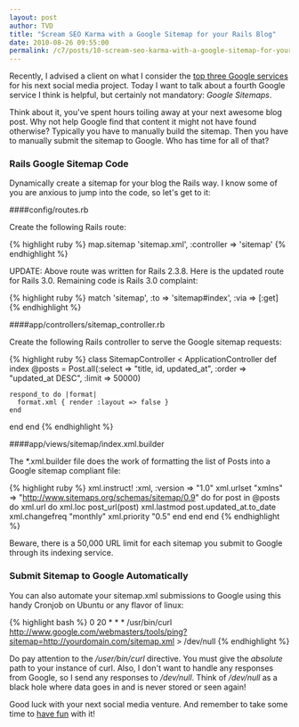 ```yaml
---
layout: post
author: TVD
title: "Scream SEO Karma with a Google Sitemap for your Rails Blog"
date: 2010-08-26 09:55:00
permalink: /c7/posts/10-scream-seo-karma-with-a-google-sitemap-for-your-rails-blog
---
```


Recently, I advised a client on what I consider the [top three Google services][1] for his next social media project. Today I want to talk about a fourth Google service I think is helpful, but certainly not mandatory: *Google Sitemaps*.

Think about it, you've spent hours toiling away at your next awesome blog post. Why not help Google find that content it might not have found otherwise? Typically you have to manually build the sitemap. Then you have to manually submit the sitemap to Google. Who has time for all of that?

### Rails Google Sitemap Code

Dynamically create a sitemap for your blog the Rails way.
I know some of you are anxious to jump into the code, so let's get to it:

####config/routes.rb

Create the following Rails route:

{% highlight ruby %}
map.sitemap 'sitemap.xml', :controller => 'sitemap'
{% endhighlight %}

UPDATE: Above route was written for Rails 2.3.8. Here is the updated route for Rails 3.0. Remaining code is Rails 3.0 complaint:

{% highlight ruby %}
match 'sitemap', :to => 'sitemap#index', :via => [:get]
{% endhighlight %}

####app/controllers/sitemap_controller.rb

Create the following Rails controller to serve the Google sitemap requests:

{% highlight ruby %}
class SitemapController < ApplicationController
  def index
    @posts = Post.all(:select => "title, id, updated_at", :order => "updated_at DESC", :limit => 50000) 
    
    respond_to do |format|
      format.xml { render :layout => false }
    end
  end
end
{% endhighlight %}

####app/views/sitemap/index.xml.builder

The *.xml.builder file does the work of formatting the list of Posts into a Google sitemap compliant file: 

{% highlight ruby %}
xml.instruct! :xml, :version => "1.0"
xml.urlset "xmlns" => "http://www.sitemaps.org/schemas/sitemap/0.9" do
  for post in @posts do
    xml.url do
      xml.loc post_url(post)
      xml.lastmod post.updated_at.to_date
      xml.changefreq "monthly"
      xml.priority "0.5"
    end
  end
end
{% endhighlight %}

Beware, there is a 50,000 URL limit for each sitemap you submit to Google through its indexing service.

### Submit Sitemap to Google Automatically
You can also automate your sitemap.xml submissions to Google using this handy Cronjob on Ubuntu or any flavor of linux:

{% highlight bash %}
0 20 * * * /usr/bin/curl http://www.google.com/webmasters/tools/ping?sitemap=http://yourdomain.com/sitemap.xml > /dev/null
{% endhighlight %}

Do pay attention to the */user/bin/curl* directive. You must give the *absolute* path to your instance of curl. Also, I don't want to handle any responses from Google, so I send any responses to */dev/null*. Think of */dev/null* as a black hole where data goes in and is never stored or seen again!

Good luck with your next social media venture. And remember to take some time to [have fun][2] with it!


  [1]: https://techoctave.com/posts/9-three-important-google-services-youre-probably-missing
  [2]: https://techoctave.com/posts/1-hello-world
